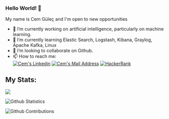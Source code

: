 ### Hello World! 👋

My name is Cem Güleç and I'm open to new opportunities

- 🔭 I’m currently working on artificial intelligence, particularly on machine learning.
- 🌱 I’m currently learning Elastic Search, Logstash, Kibana, Graylog, Apache Kafka, Linux
- 👯 I’m looking to collaborate on Github.
- 📫 How to reach me:  
 <a href="https://www.linkedin.com/in/cem-gulec/" target="_blank" rel="nofollow"><img alt="Cem's Linkedin" src="https://img.shields.io/badge/LinkedIn-0077B5?style=for-the-badge&logo=linkedin&logoColor=white" /></a>
  <a href="mailto:cem.ggulecc@gmail.com" target="_blank" rel="nofollow"><img alt="Cem's Mail Address" src="https://img.shields.io/badge/Gmail-D14836?style=for-the-badge&logo=gmail&logoColor=white" /></a>
  <a href="https://www.hackerrank.com/cem_ggulec?hr_r=1" target="_blank" rel="nofollow"><img alt="HackerRank" src="https://img.shields.io/badge/-Hackerrank-2EC866?style=for-the-badge&logo=HackerRank&logoColor=white"/></a>

## My Stats:
<img src="https://github-readme-stats.vercel.app/api/top-langs/?username=Cem-Gulec&hide=html,jupyter notebook,cmake, makefile&layout=compact&langs_count=10&show_icons=true">

![Github Statistics](https://github-readme-stats.vercel.app/api/?username=Cem-Gulec&count_private=true&show_icons=true)

![Github Contributions](https://github-readme-streak-stats.herokuapp.com/?user=Cem-Gulec&hide_border=true)
